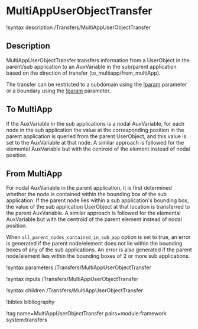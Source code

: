# MultiAppUserObjectTransfer

!syntax description /Transfers/MultiAppUserObjectTransfer

## Description

MultiAppUserObjectTransfer transfers information from a UserObject in the parent/sub application to an AuxVariable in the sub/parent application based on the direction of transfer (to_multiapp/from_multiApp).

The transfer can be restricted to a subdomain using the [!param](/Transfers/MultiAppUserObjectTransfer/block) parameter or a boundary using the [!param](/Transfers/MultiAppUserObjectTransfer/boundary) parameter.

## To MultiApp

If the AuxVariable in the sub applications is a nodal AuxVariable, for each node in the sub application the value at the corresponding position in the parent application is queried from the parent UserObject, and this value is set to the AuxVariable at that node. A similar approach is followed for the elemental AuxVariable but with the centroid of the  element instead of nodal position.

## From MultiApp

For nodal AuxVariable in the parent application, it is first determined whether the node is contained within the bounding box of the sub application. If the parent node lies within a sub application's bounding box, the value of the sub application UserObject at that location is transferred to the parent AuxVariable. A similar approach is followed for the elemental AuxVariable but with the centroid of the parent element instead of nodal position.

When `all_parent_nodes_contained_in_sub_app` option is set to true, an error is generated if the parent node/element does not lie within the bounding boxes of any of the sub applications. An error is also generated if the parent node/element lies within the bounding boxes of 2 or more sub applications.

!syntax parameters /Transfers/MultiAppUserObjectTransfer

!syntax inputs /Transfers/MultiAppUserObjectTransfer

!syntax children /Transfers/MultiAppUserObjectTransfer

!bibtex bibliography

!tag name=MultiAppUserObjectTransfer pairs=module:framework system:transfers

